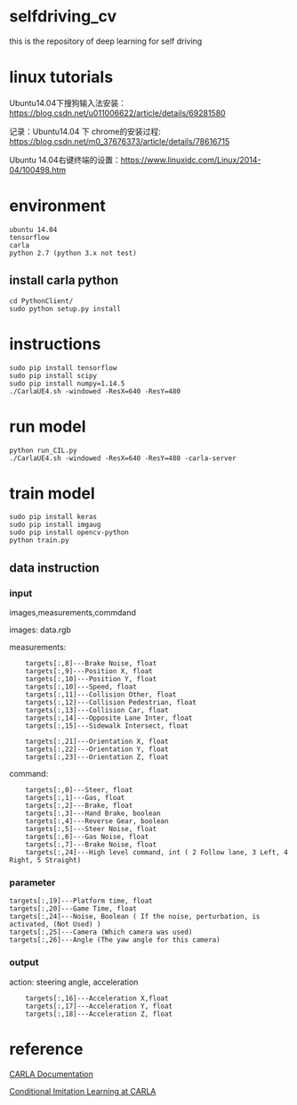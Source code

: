 # selfdriving_cv
this is the repository of deep learning for self driving

# linux tutorials
Ubuntu14.04下搜狗输入法安装：
https://blog.csdn.net/u011006622/article/details/69281580

记录：Ubuntu14.04 下 chrome的安装过程: https://blog.csdn.net/m0_37676373/article/details/78616715

Ubuntu 14.04右键终端的设置：https://www.linuxidc.com/Linux/2014-04/100498.htm

# environment
```
ubuntu 14.04
tensorflow
carla
python 2.7 (python 3.x not test)
```

## install carla python
```
cd PythonClient/
sudo python setup.py install
```
# instructions
```
sudo pip install tensorflow
sudo pip install scipy
sudo pip install numpy=1.14.5
./CarlaUE4.sh -windowed -ResX=640 -ResY=480
```
# run model
```
python run_CIL.py
./CarlaUE4.sh -windowed -ResX=640 -ResY=480 -carla-server
```
# train model
```
sudo pip install keras
sudo pip install imgaug
sudo pip install opencv-python
python train.py
```

## data instruction
### input
images,measurements,commdand

images: data.rgb

measurements: 
```
    targets[:,8]---Brake Noise, float
    targets[:,9]---Position X, float
    targets[:,10]---Position Y, float
    targets[:,10]---Speed, float
    targets[:,11]---Collision Other, float
    targets[:,12]---Collision Pedestrian, float
    targets[:,13]---Collision Car, float
    targets[:,14]---Opposite Lane Inter, float
    targets[:,15]---Sidewalk Intersect, float

    targets[:,21]---Orientation X, float
    targets[:,22]---Orientation Y, float
    targets[:,23]---Orientation Z, float
```
command: 
```
    targets[:,0]---Steer, float 
    targets[:,1]---Gas, float
    targets[:,2]---Brake, float
    targets[:,3]---Hand Brake, boolean
    targets[:,4]---Reverse Gear, boolean
    targets[:,5]---Steer Noise, float
    targets[:,6]---Gas Noise, float
    targets[:,7]---Brake Noise, float
    targets[:,24]---High level command, int ( 2 Follow lane, 3 Left, 4 Right, 5 Straight)
```

### parameter
    targets[:,19]---Platform time, float
    targets[:,20]---Game Time, float
    targets[:,24]---Noise, Boolean ( If the noise, perturbation, is activated, (Not Used) )
    targets[:,25]---Camera (Which camera was used)
    targets[:,26]---Angle (The yaw angle for this camera)

### output
action: steering angle, acceleration
```
    targets[:,16]---Acceleration X,float
    targets[:,17]---Acceleration Y, float
    targets[:,18]---Acceleration Z, float
```


# reference
[CARLA Documentation][1]

[Conditional Imitation Learning at CARLA][2]

[1]:https://carla.readthedocs.io/en/latest/
[2]:https://github.com/carla-simulator/imitation-learning
